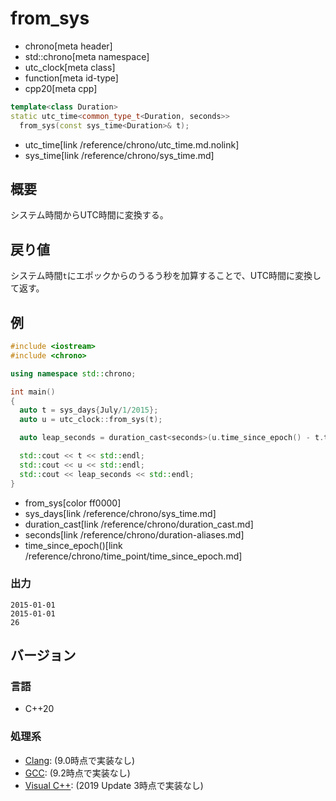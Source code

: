 # from_sys
* chrono[meta header]
* std::chrono[meta namespace]
* utc_clock[meta class]
* function[meta id-type]
* cpp20[meta cpp]

```cpp
template<class Duration>
static utc_time<common_type_t<Duration, seconds>>
  from_sys(const sys_time<Duration>& t);
```
* utc_time[link /reference/chrono/utc_time.md.nolink]
* sys_time[link /reference/chrono/sys_time.md]

## 概要
システム時間からUTC時間に変換する。


## 戻り値
システム時間`t`にエポックからのうるう秒を加算することで、UTC時間に変換して返す。


## 例
```cpp example
#include <iostream>
#include <chrono>

using namespace std::chrono;

int main()
{
  auto t = sys_days{July/1/2015};
  auto u = utc_clock::from_sys(t);

  auto leap_seconds = duration_cast<seconds>(u.time_since_epoch() - t.time_since_epoch());

  std::cout << t << std::endl;
  std::cout << u << std::endl;
  std::cout << leap_seconds << std::endl;
}
```
* from_sys[color ff0000]
* sys_days[link /reference/chrono/sys_time.md]
* duration_cast[link /reference/chrono/duration_cast.md]
* seconds[link /reference/chrono/duration-aliases.md]
* time_since_epoch()[link /reference/chrono/time_point/time_since_epoch.md]

### 出力
```
2015-01-01
2015-01-01
26
```

## バージョン
### 言語
- C++20

### 処理系
- [Clang](/implementation.md#clang): (9.0時点で実装なし)
- [GCC](/implementation.md#gcc): (9.2時点で実装なし)
- [Visual C++](/implementation.md#visual_cpp): (2019 Update 3時点で実装なし)

